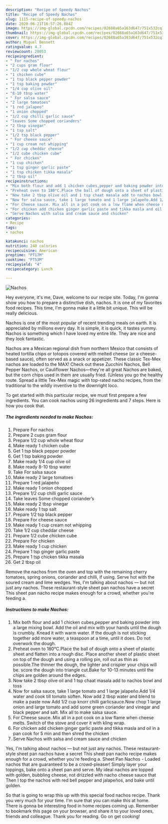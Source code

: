 ```yaml
---
description: "Recipe of Speedy Nachos"
title: "Recipe of Speedy Nachos"
slug: 1115-recipe-of-speedy-nachos
date: 2020-06-21T16:57:26.884Z
image: https://img-global.cpcdn.com/recipes/02688a65a163d647/751x532cq70/nachos-recipe-main-photo.jpg
thumbnail: https://img-global.cpcdn.com/recipes/02688a65a163d647/751x532cq70/nachos-recipe-main-photo.jpg
cover: https://img-global.cpcdn.com/recipes/02688a65a163d647/751x532cq70/nachos-recipe-main-photo.jpg
author: Miguel Bennett
ratingvalue: 4.7
reviewcount: 20053
recipeingredient:
- " For nachos"
- "2 cups gram flour"
- "1/2 cup whole wheat flour"
- "1 chicken cube"
- "1 tsp black pepper powder"
- "1 tsp baking powder"
- "1/4 cup olive oil"
- "8-10 tbsp water"
- " For salsa sauce"
- "2 large tomatoes"
- "1 red jalapeo"
- "1 onion chopped"
- "1/2 cup chilli garlic sauce"
- "leaves Some chopped corianders"
- "2 tbsp vinegar"
- "1 tsp salt"
- "1/2 tsp black pepper"
- " For cheese sauce"
- "1 cup cream not whipping"
- "1/2 cup cheddar cheese"
- "1/2 cube chicken cube"
- " For chicken"
- "1 cup chicken"
- "1 tsp ginger garlic paste"
- "1 tsp chicken tikka masala"
- "2 tbsp oil"
recipeinstructions:
- "Mix both flour and add 1 chicken cubes,pepper and baking powder into a large mixing bowl. Add the oil and mix with your hands until the dough is crumbly. Knead it with warm water. If the dough is not sticking together add more water, a teaspoon at a time, until it does. Do not overwork the dough."
- "Preheat oven to 180°C.Place the ball of dough onto a sheet of plastic sheet and flatten into a rough disc. Place another sheet of plastic sheet on top of the dough and using a rolling pin, roll out as thin as possible.The thinner the dough, the lighter and crispier your chips will be. score the dough into triangle cut.Bake for 10-13 minutes until the chips are golden around the edges."
- "Now take 2 tbsp olive oil and 1 tsp chaat masala add to nachos bowl and toss"
- "Now for salsa sauce, take 1 large tomato and 1 large jalapeño.Add 1/4 water and cook till tomato soften. Now add 2 tbsp water and blend to make a paste now Add 1/2 cup knorr chilli garlicsauce.Now chop 1 large onion and large tomato and add some green coriander and vinegar and black pepper and salt. Mix all to make salsa sauce."
- "For Cheese sauce. Mix all in a pot cook on a low flame when cheese melts. Switch of the stove and cover it with kling wrap."
- "For chicken add chicken ginger garlic paste and tikka masla and oil in a pan cook for 5 min and then shred the chicken"
- "Serve Nachos with salsa and cream sauce and chicken"
categories:
- Recipe
tags:
- nachos

katakunci: nachos 
nutrition: 240 calories
recipecuisine: American
preptime: "PT17M"
cooktime: "PT53M"
recipeyield: "4"
recipecategory: Lunch

---
```



![Nachos](https://img-global.cpcdn.com/recipes/02688a65a163d647/751x532cq70/nachos-recipe-main-photo.jpg)

Hey everyone, it's me, Dave, welcome to our recipe site. Today, I'm gonna show you how to prepare a distinctive dish, nachos. It is one of my favorites food recipes. This time, I'm gonna make it a little bit unique. This will be really delicious.

Nachos is one of the most popular of recent trending meals on earth. It is appreciated by millions every day. It is simple, it is quick, it tastes yummy. Nachos is something which I have loved my entire life. They are nice and they look fantastic.

Nachos are a Mexican regional dish from northern Mexico that consists of heated tortilla chips or totopos covered with melted cheese (or a cheese-based sauce), often served as a snack or appetizer. These classic Tex-Mex nachos are loaded to the MAX! Check out these Zucchini Nachos, Bell Pepper Nachos, or Cauliflower Nachos—they&#39;re all great Nachos are baked, but the corn chips used in them are usually fried. (Unless you go the healthy route. Spread a little Tex-Mex magic with top-rated nacho recipes, from the traditional to the wildly inventive to the downright loco.


To get started with this particular recipe, we must first prepare a few ingredients. You can cook nachos using 26 ingredients and 7 steps. Here is how you cook that.

<!--inarticleads1-->

##### The ingredients needed to make Nachos:

1. Prepare  For nachos
1. Prepare 2 cups gram flour
1. Prepare 1/2 cup whole wheat flour
1. Make ready 1 chicken cube
1. Get 1 tsp black pepper powder
1. Get 1 tsp baking powder
1. Make ready 1/4 cup olive oil
1. Make ready 8-10 tbsp water
1. Take  For salsa sauce
1. Make ready 2 large tomatoes
1. Prepare 1 red jalapeño
1. Make ready 1 onion chopped
1. Prepare 1/2 cup chilli garlic sauce
1. Take leaves Some chopped coriander’s
1. Make ready 2 tbsp vinegar
1. Make ready 1 tsp salt
1. Prepare 1/2 tsp black pepper
1. Prepare  For cheese sauce
1. Make ready 1 cup cream not whipping
1. Take 1/2 cup cheddar cheese
1. Prepare 1/2 cube chicken cube
1. Prepare  For chicken
1. Make ready 1 cup chicken
1. Prepare 1 tsp ginger garlic paste
1. Prepare 1 tsp chicken tikka masala
1. Get 2 tbsp oil


Remove the nachos from the oven and top with the remaining cherry tomatoes, spring onions, coriander and chilli, if using. Serve hot with the soured cream and lime wedges. Yes, I&#39;m talking about nachos — but not just any nachos. These restaurant-style sheet pan nachos have a secret This sheet pan nacho recipe makes enough for a crowd, whether you&#39;re feeding a. 

<!--inarticleads2-->

##### Instructions to make Nachos:

1. Mix both flour and add 1 chicken cubes,pepper and baking powder into a large mixing bowl. Add the oil and mix with your hands until the dough is crumbly. Knead it with warm water. If the dough is not sticking together add more water, a teaspoon at a time, until it does. Do not overwork the dough.
1. Preheat oven to 180°C.Place the ball of dough onto a sheet of plastic sheet and flatten into a rough disc. Place another sheet of plastic sheet on top of the dough and using a rolling pin, roll out as thin as possible.The thinner the dough, the lighter and crispier your chips will be. score the dough into triangle cut.Bake for 10-13 minutes until the chips are golden around the edges.
1. Now take 2 tbsp olive oil and 1 tsp chaat masala add to nachos bowl and toss
1. Now for salsa sauce, take 1 large tomato and 1 large jalapeño.Add 1/4 water and cook till tomato soften. Now add 2 tbsp water and blend to make a paste now Add 1/2 cup knorr chilli garlicsauce.Now chop 1 large onion and large tomato and add some green coriander and vinegar and black pepper and salt. Mix all to make salsa sauce.
1. For Cheese sauce. Mix all in a pot cook on a low flame when cheese melts. Switch of the stove and cover it with kling wrap.
1. For chicken add chicken ginger garlic paste and tikka masla and oil in a pan cook for 5 min and then shred the chicken
1. Serve Nachos with salsa and cream sauce and chicken


Yes, I&#39;m talking about nachos — but not just any nachos. These restaurant-style sheet pan nachos have a secret This sheet pan nacho recipe makes enough for a crowd, whether you&#39;re feeding a. Sheet Pan Nachos - Loaded nachos that are guaranteed to be a crowd-pleaser! Simply layer your toppings, bake onto a sheet pan and serve. My ideal nachos are topped with golden, bubbling cheese, not drizzled with nacho cheese sauce that Then I top the nachos with red bell pepper and jalapeños, and bake until golden. 

So that is going to wrap this up with this special food nachos recipe. Thank you very much for your time. I'm sure that you can make this at home. There is gonna be interesting food in home recipes coming up. Remember to bookmark this page on your browser, and share it to your loved ones, friends and colleague. Thank you for reading. Go on get cooking!
